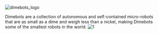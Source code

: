 ![dimebots_logo](https://github.com/dimebots/dimebots/assets/139924965/6e172c3d-77c8-4c2e-b581-170aa0ed73ce)

Dimebots are a collection of autonomous and self-contained micro-robots that are as small as a dime and weigh less than a nickel, making Dimebots some of the smallest robots in the world.
![1](https://github.com/dimebots/dimebots/assets/139924965/de232ec9-e8ca-4f49-aed2-1452944a4d0a)
